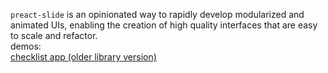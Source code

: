 `preact-slide` is an opinionated way to rapidly develop modularized and animated UIs, enabling the creation of high quality interfaces that are easy to scale and refactor.
<br>
demos:
<br>
<a href = 'https://github.com/arxii/checklist-react'>checklist app (older library version)</a>